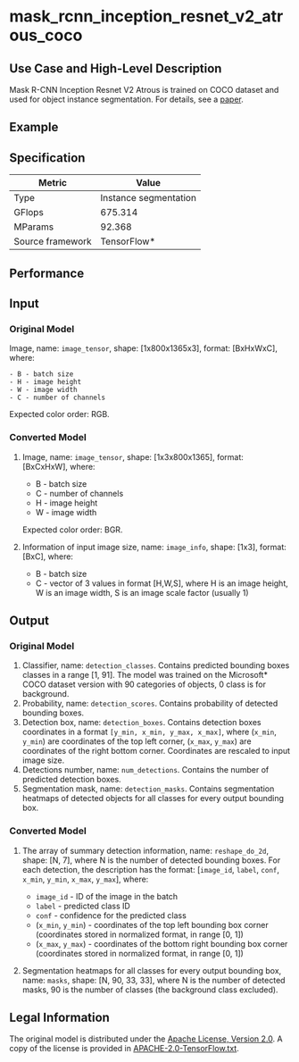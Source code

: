 # mask_rcnn_inception_resnet_v2_atrous_coco

## Use Case and High-Level Description

Mask R-CNN Inception Resnet V2 Atrous  is trained on COCO dataset and used for object instance segmentation. For details, see a [paper](https://arxiv.org/abs/1703.06870).

## Example

## Specification

| Metric                          | Value                                     |
|---------------------------------|-------------------------------------------|
| Type                            | Instance segmentation                     |
| GFlops                          | 675.314                                   |
| MParams                         | 92.368                                    |
| Source framework                | TensorFlow\*                              |

## Performance

## Input

### Original Model

Image, name: `image_tensor`, shape: [1x800x1365x3], format: [BxHxWxC],
   where:

    - B - batch size
    - H - image height
    - W - image width
    - C - number of channels

   Expected color order: RGB.

### Converted Model

1. Image, name: `image_tensor`, shape: [1x3x800x1365], format: [BxCxHxW],
   where:

    - B - batch size
    - C - number of channels
    - H - image height
    - W - image width

   Expected color order: BGR.

2. Information of input image size, name: `image_info`, shape: [1x3], format: [BxC],
   where:

    - B - batch size
    - C - vector of 3 values in format [H,W,S], where H is an image height, W is an image width, S is an image scale factor (usually 1)

## Output

### Original Model

1. Classifier, name: `detection_classes`. Contains predicted bounding boxes classes in a range [1, 91]. The model was trained on the Microsoft\* COCO dataset version with 90 categories of objects, 0 class is for background.
2. Probability, name: `detection_scores`. Contains probability of detected bounding boxes.
3. Detection box, name: `detection_boxes`. Contains detection boxes coordinates in a format `[y_min, x_min, y_max, x_max]`, where (`x_min`, `y_min`)  are coordinates of the top left corner, (`x_max`, `y_max`) are coordinates of the right bottom corner. Coordinates are rescaled to input image size.
4. Detections number, name: `num_detections`. Contains the number of predicted detection boxes.
5. Segmentation mask, name: `detection_masks`. Contains segmentation heatmaps of detected objects for all classes for every output bounding box.

### Converted Model

1. The array of summary detection information, name: `reshape_do_2d`, shape: [N, 7], where N is the number of detected
bounding boxes. For each detection, the description has the format:
[`image_id`, `label`, `conf`, `x_min`, `y_min`, `x_max`, `y_max`],
    where:

    - `image_id` - ID of the image in the batch
    - `label` - predicted class ID
    - `conf` - confidence for the predicted class
    - (`x_min`, `y_min`) - coordinates of the top left bounding box corner (coordinates stored in normalized format, in range [0, 1])
    - (`x_max`, `y_max`) - coordinates of the bottom right bounding box corner  (coordinates stored in normalized format, in range [0, 1])
2. Segmentation heatmaps for all classes for every output bounding box, name: `masks`, shape: [N, 90, 33, 33], where N is the number of detected masks, 90 is the number of classes (the background class excluded).

## Legal Information

The original model is distributed under the
[Apache License, Version 2.0](https://raw.githubusercontent.com/tensorflow/models/master/LICENSE).
A copy of the license is provided in [APACHE-2.0-TensorFlow.txt](../licenses/APACHE-2.0-TensorFlow.txt).
